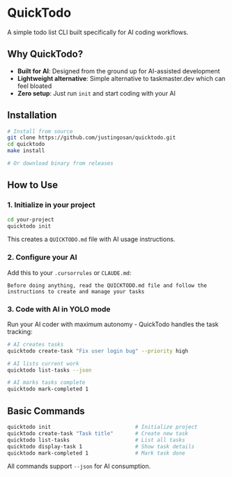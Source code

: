 # QuickTodo

A simple todo list CLI built specifically for AI coding workflows.

## Why QuickTodo?

- **Built for AI**: Designed from the ground up for AI-assisted development
- **Lightweight alternative**: Simple alternative to taskmaster.dev which can feel bloated
- **Zero setup**: Just run `init` and start coding with your AI

## Installation

```bash
# Install from source
git clone https://github.com/justingosan/quicktodo.git
cd quicktodo
make install

# Or download binary from releases
```

## How to Use

### 1. Initialize in your project
```bash
cd your-project
quicktodo init
```
This creates a `QUICKTODO.md` file with AI usage instructions.

### 2. Configure your AI
Add this to your `.cursorrules` or `CLAUDE.md`:
```
Before doing anything, read the QUICKTODO.md file and follow the instructions to create and manage your tasks
```

### 3. Code with AI in YOLO mode
Run your AI coder with maximum autonomy - QuickTodo handles the task tracking:

```bash
# AI creates tasks
quicktodo create-task "Fix user login bug" --priority high

# AI lists current work
quicktodo list-tasks --json

# AI marks tasks complete
quicktodo mark-completed 1
```

## Basic Commands

```bash
quicktodo init                           # Initialize project
quicktodo create-task "Task title"       # Create new task
quicktodo list-tasks                     # List all tasks
quicktodo display-task 1                 # Show task details
quicktodo mark-completed 1               # Mark task done
```

All commands support `--json` for AI consumption.
